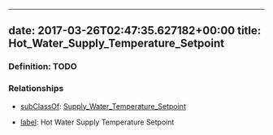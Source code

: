 
---
date: 2017-03-26T02:47:35.627182+00:00
title: Hot_Water_Supply_Temperature_Setpoint
---
### Definition: TODO

### Relationships

* [subClassOf](http://www.w3.org/2000/01/rdf-schema#subClassOf): [Supply_Water_Temperature_Setpoint](https://brickschema.org/schema/1.0/Brick#Supply_Water_Temperature_Setpoint)

* [label](http://www.w3.org/2000/01/rdf-schema#label): Hot Water Supply Temperature Setpoint

